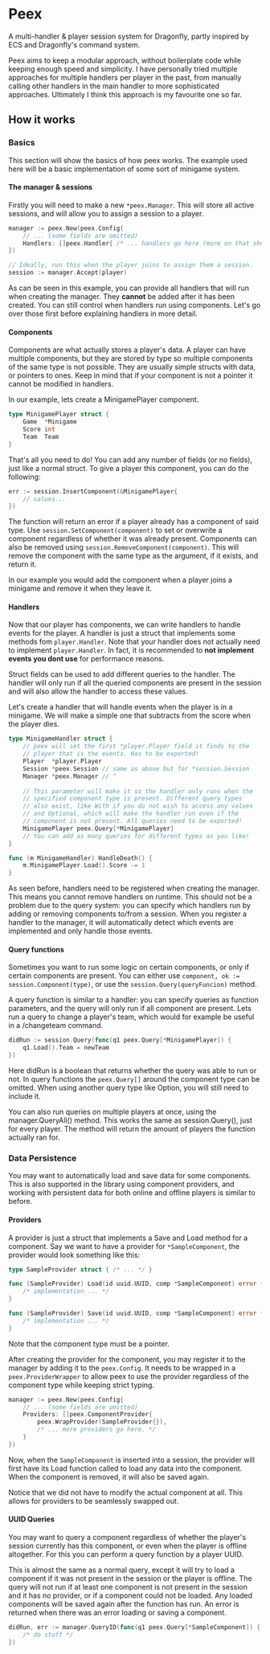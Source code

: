 # Peex

A multi-handler & player session system for Dragonfly, partly inspired by ECS and Dragonfly's command system.

Peex aims to keep a modular approach, without boilerplate code while keeping enough speed and simplicity.
I have personally tried multiple approaches for multiple handlers per player in the past,
from manually calling other handlers in the main handler to more sophisticated approaches.
Ultimately I think this approach is my favourite one so far.

## How it works

### Basics
This section will show the basics of how peex works.
The example used here will be a basic implementation of some sort of minigame system.

#### The manager & sessions
Firstly you will need to make a new `*peex.Manager`.
This will store all active sessions, and will allow you to assign a session to a player.

```go
manager := peex.New(peex.Config{
	// ... (some fields are omitted)
	Handlers: []peex.Handler{ /* ... handlers go here (more on that shortly). */ }
})

// Ideally, run this when the player joins to assign them a session.
session := manager.Accept(player)
```
As can be seen in this example, you can provide all handlers that will run when creating the manager.
They **cannot** be added after it has been created.
You can still control when handlers run using components.
Let's go over those first before explaining handlers in more detail.

#### Components
Components are what actually stores a player's data.
A player can have multiple components, but they are stored by type so multiple components
of the same type is not possible.
They are usually simple structs with data, or pointers to ones.
Keep in mind that if your component is not a pointer it cannot be modified in handlers.

In our example, lets create a MinigamePlayer component.
```go
type MinigamePlayer struct {
    Game  *Minigame
    Score int
    Team  Team
}
```
That's all you need to do!
You can add any number of fields (or no fields), just like a normal struct.
To give a player this component, you can do the following:
```go
err := session.InsertComponent(&MinigamePlayer{
    // values...
})
```
The function will return an error if a player already has a component of said type.
Use `session.SetComponent(component)` to set or overwrite a component regardless of whether
it was already present.
Components can also be removed using `session.RemoveComponent(component)`.
This will remove the component with the same type as the argument, if it exists, and return it.

In our example you would add the component when a player joins a minigame and remove it when they leave it.

#### Handlers
Now that our player has components, we can write handlers to handle events for the player.
A handler is just a struct that implements some methods fom `player.Handler`.
Note that your handler does not actually need to implement `player.Handler`.
In fact, it is recommended to **not implement events you dont use** for performance reasons.

Struct fields can be used to add different queries to the handler.
The handler will only run if all the queried components are present in the session
and will also allow the handler to access these values.

Let's create a handler that will handle events when the player is in a minigame.
We will make a simple one that subtracts from the score when the player dies.
```go
type MinigameHandler struct {
    // peex will set the first *player.Player field it finds to the 
    // player that is the events. Has to be exported!
    Player  *player.Player
    Session *peex.Session // same as above but for *session.Session
    Manager *peex.Manager // ^
    
    // This parameter will make it so the handler only runs when the
    // specified component type is present. Different query types
    // also exist, like With if you do not wish to access any values
    // and Optional, which will make the handler run even if the
    // component is not present. All queries need to be exported!
    MinigamePlayer peex.Query[*MinigamePlayer]
    // You can add as many queries for different types as you like!
}

func (m MinigameHandler) HandleDeath() {
    m.MinigamePlayer.Load().Score -= 1
}
```
As seen before, handlers need to be registered when creating the manager.
This means you cannot remove handlers on runtime.
This should not be a problem due to the query system:
you can specify which handlers run by adding or removing components to/from a session.
When you register a handler to the manager,
it will automatically detect which events are implemented and only handle those events.

#### Query functions
Sometimes you want to run some logic on certain components, or only if certain
components are present.
You can either use `component, ok := session.Component(type)`,
or use the `session.Query(queryFuncion)` method.

A query function is similar to a handler: you can specify queries as function parameters,
and the query will only run if all component are present.
Lets run a query to change a player's team, which would for example be useful in a /changeteam command.
```go
didRun := session.Query(func(q1 peex.Query[*MinigamePlayer]) {
    q1.Load().Team = newTeam
})
```
Here didRun is a boolean that returns whether the query was able to run or not.
In query functions the `peex.Query[]` around the component type can be omitted.
When using another query type like Option, you will still need to include it.

You can also run queries on multiple players at once, using the manager.QueryAll() method.
This works the same as session.Query(), just for every player.
The method will return the amount of players the function actually ran for.

### Data Persistence

You may want to automatically load and save data for some components.
This is also supported in the library using component providers,
and working with persistent data for both online and offline players is similar to before.

#### Providers

A provider is just a struct that implements a Save and Load method for a component.
Say we want to have a provider for `*SampleComponent`, the provider would look something like this:
```go
type SampleProvider struct { /* ... */ }

func (SampleProvider) Load(id uuid.UUID, comp *SampleComponent) error {
	/* implementation ... */
}

func (SampleProvider) Save(id uuid.UUID, comp *SampleComponent) error {
    /* implementation ... */
}
```
Note that the component type must be a pointer.

After creating the provider for the component, you may register it to the manager by adding it to the `peex.Config`.
It needs to be wrapped in a `peex.ProviderWrapper` to allow peex to use the provider regardless of the component type
while keeping strict typing.
```go
manager := peex.New(peex.Config{
	// ... (some fields are omitted)
	Providers: []peex.ComponentProvider{
		peex.WrapProvider(SampleProvider{}),
		/* ... more providers go here. */
	}
})
```
Now, when the `SampleComponent` is inserted into a session,
the provider will first have its Load function called to load any data into the component.
When the component is removed, it will also be saved again.

Notice that we did not have to modify the actual component at all.
This allows for providers to be seamlessly swapped out.

#### UUID Queries

You may want to query a component regardless of whether the player's session currently has this component,
or even when the player is offline altogether.
For this you can perform a query function by a player UUID.

This is almost the same as a normal query, except it will try to load a component if it was not present in the session
or the player is offline. The query will not run if at least one component is not present in the session and it has no
provider, or if a component could not be loaded. 
Any loaded components will be saved again after the function has run.
An error is returned when there was an error loading or saving a component.
```go
didRun, err := manager.QueryID(func(q1 peex.Query[*SampleComponent]) {
    /* do stuff */
})
```
